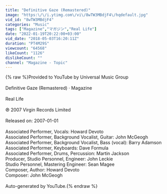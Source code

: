 ```yaml
---
title: "Definitive Gaze (Remastered)"
image: "https:\/\/i.ytimg.com\/vi\/8wTW3MBdjF4\/hqdefault.jpg"
vid_id: "8wTW3MBdjF4"
categories: "Music"
tags: ["Magazine","マガジン","Real Life"]
date: "2022-01-19T20:22:00+03:00"
vid_date: "2018-05-03T16:20:11Z"
duration: "PT4M29S"
viewcount: "64568"
likeCount: "1126"
dislikeCount: ""
channel: "Magazine - Topic"
---
```

{% raw %}Provided to YouTube by Universal Music Group<br /><br />Definitive Gaze (Remastered) · Magazine<br /><br />Real Life<br /><br />℗ 2007 Virgin Records Limited<br /><br />Released on: 2007-01-01<br /><br />Associated  Performer, Vocals: Howard Devoto<br />Associated  Performer, Background  Vocalist, Guitar: John McGeogh<br />Associated  Performer, Background  Vocalist, Bass (vocal): Barry Adamson<br />Associated  Performer, Keyboards: Dave Formula<br />Associated  Performer, Drums, Percussion: Martin Jackson<br />Producer, Studio  Personnel, Engineer: John Leckie<br />Studio  Personnel, Mastering  Engineer: Sean Magee<br />Composer, Author: Howard Devoto<br />Composer: John McGeogh<br /><br />Auto-generated by YouTube.{% endraw %}
